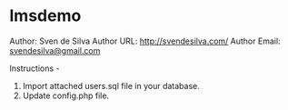 # lmsdemo
 
Author: Sven de Silva
Author URL: http://svendesilva.com/
Author Email: svendesilva@gmail.com

Instructions -
1. Import attached users.sql file in your database.
2. Update config.php file.
